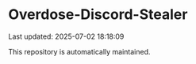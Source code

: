 # Overdose-Discord-Stealer

Last updated: 2025-07-02 18:18:09

This repository is automatically maintained.
